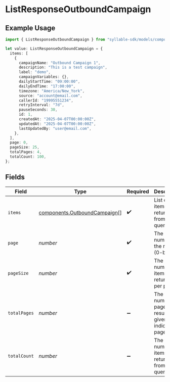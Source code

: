 # ListResponseOutboundCampaign

## Example Usage

```typescript
import { ListResponseOutboundCampaign } from "syllable-sdk/models/components";

let value: ListResponseOutboundCampaign = {
  items: [
    {
      campaignName: "Outbound Campaign 1",
      description: "This is a test campaign",
      label: "demo",
      campaignVariables: {},
      dailyStartTime: "09:00:00",
      dailyEndTime: "17:00:00",
      timezone: "America/New_York",
      source: "account@email.com",
      callerId: "19995551234",
      retryInterval: "7d",
      pauseSeconds: 30,
      id: 1,
      createdAt: "2025-04-07T00:00:00Z",
      updatedAt: "2025-04-07T00:00:00Z",
      lastUpdatedBy: "user@email.com",
    },
  ],
  page: 0,
  pageSize: 25,
  totalPages: 4,
  totalCount: 100,
};
```

## Fields

| Field                                                                        | Type                                                                         | Required                                                                     | Description                                                                  | Example                                                                      |
| ---------------------------------------------------------------------------- | ---------------------------------------------------------------------------- | ---------------------------------------------------------------------------- | ---------------------------------------------------------------------------- | ---------------------------------------------------------------------------- |
| `items`                                                                      | [components.OutboundCampaign](../../models/components/outboundcampaign.md)[] | :heavy_check_mark:                                                           | List of items returned from the query                                        |                                                                              |
| `page`                                                                       | *number*                                                                     | :heavy_check_mark:                                                           | The page number of the results (0-based)                                     | 0                                                                            |
| `pageSize`                                                                   | *number*                                                                     | :heavy_check_mark:                                                           | The number of items returned per page                                        | 25                                                                           |
| `totalPages`                                                                 | *number*                                                                     | :heavy_minus_sign:                                                           | The total number of pages of results given the indicated page size           | 4                                                                            |
| `totalCount`                                                                 | *number*                                                                     | :heavy_minus_sign:                                                           | The total number of items returned from the query                            | 100                                                                          |